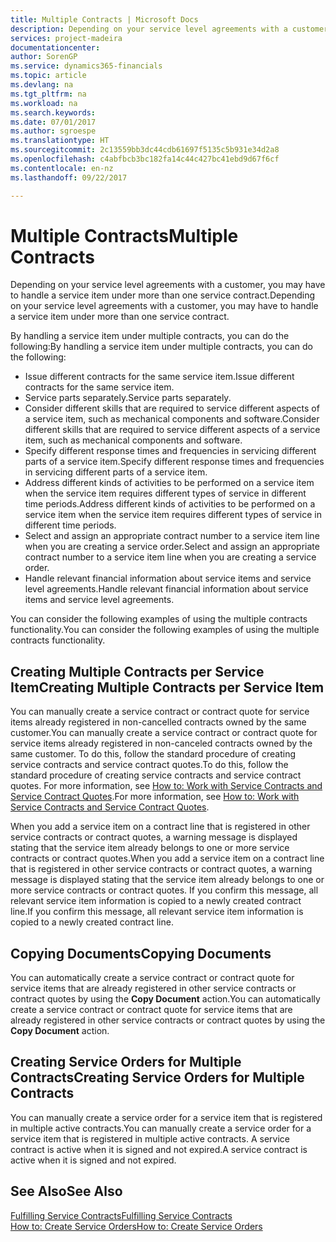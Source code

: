 ```yaml
---
title: Multiple Contracts | Microsoft Docs
description: Depending on your service level agreements with a customer, you may have to handle a service item under more than one service contract.
services: project-madeira
documentationcenter: 
author: SorenGP
ms.service: dynamics365-financials
ms.topic: article
ms.devlang: na
ms.tgt_pltfrm: na
ms.workload: na
ms.search.keywords: 
ms.date: 07/01/2017
ms.author: sgroespe
ms.translationtype: HT
ms.sourcegitcommit: 2c13559bb3dc44cdb61697f5135c5b931e34d2a8
ms.openlocfilehash: c4abfbcb3bc182fa14c44c427bc41ebd9d67f6cf
ms.contentlocale: en-nz
ms.lasthandoff: 09/22/2017

---
```

# <a name="multiple-contracts"></a><span data-ttu-id="1fd9b-103">Multiple Contracts</span><span class="sxs-lookup"><span data-stu-id="1fd9b-103">Multiple Contracts</span></span>
<span data-ttu-id="1fd9b-104">Depending on your service level agreements with a customer, you may have to handle a service item under more than one service contract.</span><span class="sxs-lookup"><span data-stu-id="1fd9b-104">Depending on your service level agreements with a customer, you may have to handle a service item under more than one service contract.</span></span>  
  
<span data-ttu-id="1fd9b-105">By handling a service item under multiple contracts, you can do the following:</span><span class="sxs-lookup"><span data-stu-id="1fd9b-105">By handling a service item under multiple contracts, you can do the following:</span></span>  
  
* <span data-ttu-id="1fd9b-106">Issue different contracts for the same service item.</span><span class="sxs-lookup"><span data-stu-id="1fd9b-106">Issue different contracts for the same service item.</span></span>  
* <span data-ttu-id="1fd9b-107">Service parts separately.</span><span class="sxs-lookup"><span data-stu-id="1fd9b-107">Service parts separately.</span></span>  
* <span data-ttu-id="1fd9b-108">Consider different skills that are required to service different aspects of a service item, such as mechanical components and software.</span><span class="sxs-lookup"><span data-stu-id="1fd9b-108">Consider different skills that are required to service different aspects of a service item, such as mechanical components and software.</span></span>  
* <span data-ttu-id="1fd9b-109">Specify different response times and frequencies in servicing different parts of a service item.</span><span class="sxs-lookup"><span data-stu-id="1fd9b-109">Specify different response times and frequencies in servicing different parts of a service item.</span></span>  
* <span data-ttu-id="1fd9b-110">Address different kinds of activities to be performed on a service item when the service item requires different types of service in different time periods.</span><span class="sxs-lookup"><span data-stu-id="1fd9b-110">Address different kinds of activities to be performed on a service item when the service item requires different types of service in different time periods.</span></span>  
* <span data-ttu-id="1fd9b-111">Select and assign an appropriate contract number to a service item line when you are creating a service order.</span><span class="sxs-lookup"><span data-stu-id="1fd9b-111">Select and assign an appropriate contract number to a service item line when you are creating a service order.</span></span>  
* <span data-ttu-id="1fd9b-112">Handle relevant financial information about service items and service level agreements.</span><span class="sxs-lookup"><span data-stu-id="1fd9b-112">Handle relevant financial information about service items and service level agreements.</span></span>  
  
<span data-ttu-id="1fd9b-113">You can consider the following examples of using the multiple contracts functionality.</span><span class="sxs-lookup"><span data-stu-id="1fd9b-113">You can consider the following examples of using the multiple contracts functionality.</span></span>  
  
## <a name="creating-multiple-contracts-per-service-item"></a><span data-ttu-id="1fd9b-114">Creating Multiple Contracts per Service Item</span><span class="sxs-lookup"><span data-stu-id="1fd9b-114">Creating Multiple Contracts per Service Item</span></span>  
<span data-ttu-id="1fd9b-115">You can manually create a service contract or contract quote for service items already registered in non-cancelled contracts owned by the same customer.</span><span class="sxs-lookup"><span data-stu-id="1fd9b-115">You can manually create a service contract or contract quote for service items already registered in non-canceled contracts owned by the same customer.</span></span> <span data-ttu-id="1fd9b-116">To do this, follow the standard procedure of creating service contracts and service contract quotes.</span><span class="sxs-lookup"><span data-stu-id="1fd9b-116">To do this, follow the standard procedure of creating service contracts and service contract quotes.</span></span> <span data-ttu-id="1fd9b-117">For more information, see [How to: Work with Service Contracts and Service Contract Quotes](service-how-to-create-service-contracts-and-service-contract-quotes.md).</span><span class="sxs-lookup"><span data-stu-id="1fd9b-117">For more information, see [How to: Work with Service Contracts and Service Contract Quotes](service-how-to-create-service-contracts-and-service-contract-quotes.md).</span></span>  
  
<span data-ttu-id="1fd9b-118">When you add a service item on a contract line that is registered in other service contracts or contract quotes, a warning message is displayed stating that the service item already belongs to one or more service contracts or contract quotes.</span><span class="sxs-lookup"><span data-stu-id="1fd9b-118">When you add a service item on a contract line that is registered in other service contracts or contract quotes, a warning message is displayed stating that the service item already belongs to one or more service contracts or contract quotes.</span></span> <span data-ttu-id="1fd9b-119">If you confirm this message, all relevant service item information is copied to a newly created contract line.</span><span class="sxs-lookup"><span data-stu-id="1fd9b-119">If you confirm this message, all relevant service item information is copied to a newly created contract line.</span></span>  
  
## <a name="copying-documents"></a><span data-ttu-id="1fd9b-120">Copying Documents</span><span class="sxs-lookup"><span data-stu-id="1fd9b-120">Copying Documents</span></span>  
<span data-ttu-id="1fd9b-121">You can automatically create a service contract or contract quote for service items that are already registered in other service contracts or contract quotes by using the **Copy Document** action.</span><span class="sxs-lookup"><span data-stu-id="1fd9b-121">You can automatically create a service contract or contract quote for service items that are already registered in other service contracts or contract quotes by using the **Copy Document** action.</span></span>  
  
## <a name="creating-service-orders-for-multiple-contracts"></a><span data-ttu-id="1fd9b-122">Creating Service Orders for Multiple Contracts</span><span class="sxs-lookup"><span data-stu-id="1fd9b-122">Creating Service Orders for Multiple Contracts</span></span>  
<span data-ttu-id="1fd9b-123">You can manually create a service order for a service item that is registered in multiple active contracts.</span><span class="sxs-lookup"><span data-stu-id="1fd9b-123">You can manually create a service order for a service item that is registered in multiple active contracts.</span></span> <span data-ttu-id="1fd9b-124">A service contract is active when it is signed and not expired.</span><span class="sxs-lookup"><span data-stu-id="1fd9b-124">A service contract is active when it is signed and not expired.</span></span>  
  
## <a name="see-also"></a><span data-ttu-id="1fd9b-125">See Also</span><span class="sxs-lookup"><span data-stu-id="1fd9b-125">See Also</span></span>  
[<span data-ttu-id="1fd9b-126">Fulfilling Service Contracts</span><span class="sxs-lookup"><span data-stu-id="1fd9b-126">Fulfilling Service Contracts</span></span>](service-fulfill-service-contracts.md)  
[<span data-ttu-id="1fd9b-127">How to: Create Service Orders</span><span class="sxs-lookup"><span data-stu-id="1fd9b-127">How to: Create Service Orders</span></span>](service-how-to-create-service-orders.md)  

